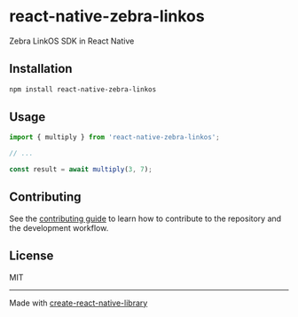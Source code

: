 # react-native-zebra-linkos

Zebra LinkOS SDK in React Native

## Installation

```sh
npm install react-native-zebra-linkos
```

## Usage

```js
import { multiply } from 'react-native-zebra-linkos';

// ...

const result = await multiply(3, 7);
```

## Contributing

See the [contributing guide](CONTRIBUTING.md) to learn how to contribute to the repository and the development workflow.

## License

MIT

---

Made with [create-react-native-library](https://github.com/callstack/react-native-builder-bob)
